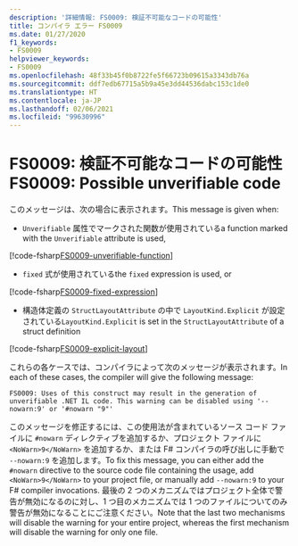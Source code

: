 ```yaml
---
description: '詳細情報: FS0009: 検証不可能なコードの可能性'
title: コンパイラ エラー FS0009
ms.date: 01/27/2020
f1_keywords:
- FS0009
helpviewer_keywords:
- FS0009
ms.openlocfilehash: 48f33b45f0b8722fe5f66723b09615a3343db76a
ms.sourcegitcommit: ddf7edb67715a5b9a45e3dd44536dabc153c1de0
ms.translationtype: HT
ms.contentlocale: ja-JP
ms.lasthandoff: 02/06/2021
ms.locfileid: "99630996"
---
```

# <a name="fs0009-possible-unverifiable-code"></a><span data-ttu-id="9d4ac-103">FS0009: 検証不可能なコードの可能性</span><span class="sxs-lookup"><span data-stu-id="9d4ac-103">FS0009: Possible unverifiable code</span></span>

<span data-ttu-id="9d4ac-104">このメッセージは、次の場合に表示されます。</span><span class="sxs-lookup"><span data-stu-id="9d4ac-104">This message is given when:</span></span>

* <span data-ttu-id="9d4ac-105">`Unverifiable` 属性でマークされた関数が使用されている</span><span class="sxs-lookup"><span data-stu-id="9d4ac-105">a function marked with the `Unverifiable` attribute is used,</span></span>

[!code-fsharp[FS0009-unverifiable-function](~/samples/snippets/fsharp/compiler-messages/fs0009.fsx#L2)]

* <span data-ttu-id="9d4ac-106">`fixed` 式が使用されている</span><span class="sxs-lookup"><span data-stu-id="9d4ac-106">the `fixed` expression is used, or</span></span>

[!code-fsharp[FS0009-fixed-expression](~/samples/snippets/fsharp/compiler-messages/fs0009.fsx#L5-L9)]

* <span data-ttu-id="9d4ac-107">構造体定義の `StructLayoutAttribute` の中で `LayoutKind.Explicit` が設定されている</span><span class="sxs-lookup"><span data-stu-id="9d4ac-107">`LayoutKind.Explicit` is set in the `StructLayoutAttribute` of a struct definition</span></span>

[!code-fsharp[FS0009-explicit-layout](~/samples/snippets/fsharp/compiler-messages/fs0009.fsx#L12-L16)]

<span data-ttu-id="9d4ac-108">これらの各ケースでは、コンパイラによって次のメッセージが表示されます。</span><span class="sxs-lookup"><span data-stu-id="9d4ac-108">In each of these cases, the compiler will give the following message:</span></span>

```text
FS0009: Uses of this construct may result in the generation of unverifiable .NET IL code. This warning can be disabled using '--nowarn:9' or '#nowarn "9"'
```

<span data-ttu-id="9d4ac-109">このメッセージを修正するには、この使用法が含まれているソース コード ファイルに `#nowarn` ディレクティブを追加するか、プロジェクト ファイルに `<NoWarn>9</NoWarn>` を追加するか、または F# コンパイラの呼び出しに手動で `--nowarn:9` を追加します。</span><span class="sxs-lookup"><span data-stu-id="9d4ac-109">To fix this message, you can either add the `#nowarn` directive to the source code file containing the usage, add `<NoWarn>9</NoWarn>` to your project file, or manually add `--nowarn:9` to your F# compiler invocations.</span></span> <span data-ttu-id="9d4ac-110">最後の 2 つのメカニズムではプロジェクト全体で警告が無効になるのに対し、1 つ目のメカニズムでは 1 つのファイルについてのみ警告が無効になることにご注意ください。</span><span class="sxs-lookup"><span data-stu-id="9d4ac-110">Note that the last two mechanisms will disable the warning for your entire project, whereas the first mechanism will disable the warning for only one file.</span></span>
